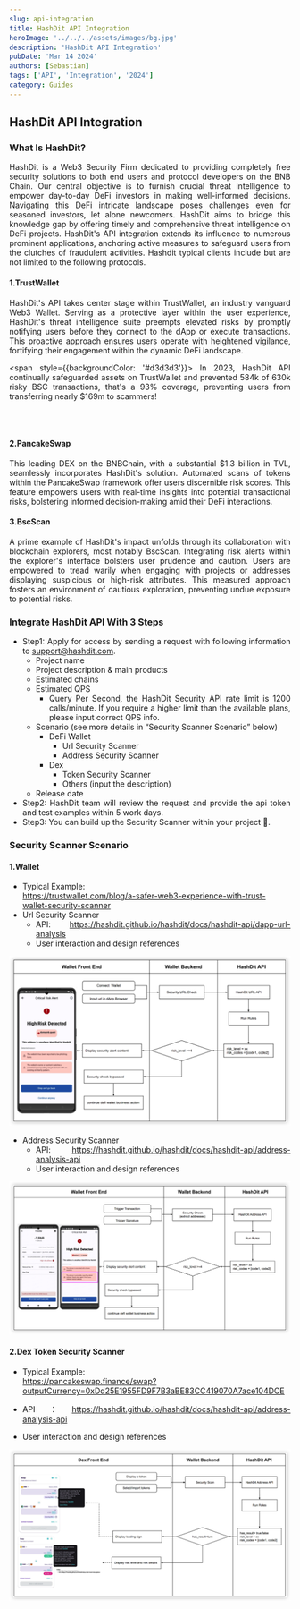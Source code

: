 ```yaml
---
slug: api-integration
title: HashDit API Integration
heroImage: '../../../assets/images/bg.jpg'
description: 'HashDit API Integration'
pubDate: 'Mar 14 2024'
authors: [Sebastian]
tags: ['API', 'Integration', '2024']
category: Guides
---
```

<div align="justify">

## HashDit API Integration

### What Is HashDit?
HashDit is a Web3 Security Firm dedicated to providing completely free security solutions to both end users and protocol developers on the BNB Chain. Our central objective is to furnish crucial threat intelligence to empower day-to-day DeFi investors in making well-informed decisions. Navigating this DeFi intricate landscape poses challenges even for seasoned investors, let alone newcomers. HashDit aims to bridge this knowledge gap by offering timely and comprehensive threat intelligence on DeFi projects.
HashDit's API integration extends its influence to numerous prominent applications, anchoring active measures to safeguard users from the clutches of fraudulent activities. 
Hashdit typical clients include but are not limited to the following protocols.

#### 1.TrustWallet
HashDit's API takes center stage within TrustWallet, an industry vanguard Web3 Wallet. Serving as a protective layer within the user experience, HashDit's threat intelligence suite preempts elevated risks by promptly notifying users before they connect to the dApp or execute transactions. This proactive approach ensures users operate with heightened vigilance, fortifying their engagement within the dynamic DeFi landscape.

<span style={{backgroundColor: '#d3d3d3'}}>
    In 2023, HashDit API continually safeguarded assets on TrustWallet and prevented 584k of 630k risky BSC transactions, that's a 93% coverage, preventing users from transferring nearly $169m to scammers!
</span>

<br /> 
<br /> 

#### 2.PancakeSwap
This leading DEX on the BNBChain, with a substantial $1.3 billion in TVL, seamlessly incorporates HashDit's solution. Automated scans of tokens within the PancakeSwap framework offer users discernible risk scores. This feature empowers users with real-time insights into potential transactional risks, bolstering informed decision-making amid their DeFi interactions.

#### 3.BscScan
A prime example of HashDit's impact unfolds through its collaboration with blockchain explorers, most notably BscScan. Integrating risk alerts within the explorer's interface bolsters user prudence and caution. Users are empowered to tread warily when engaging with projects or addresses displaying suspicious or high-risk attributes. This measured approach fosters an environment of cautious exploration, preventing undue exposure to potential risks.


### Integrate HashDit API With 3 Steps

* Step1: Apply for access by sending a request with following information to support@hashdit.com.
    * Project name
    * Project description & main products
    * Estimated chains
    * Estimated QPS
        * Query Per Second, the HashDit Security API rate limit is 1200 calls/minute. If you require a higher limit than the available plans, please input correct QPS info.
    * Scenario (see more details in “Security Scanner Scenario” below)
        * DeFi Wallet
            * Url Security Scanner
            * Address Security Scanner
        * Dex
            * Token Security Scanner
            * Others (input the description)
    * Release date
* Step2: HashDit team will review the request and provide the api token and test examples within 5 work days.
* Step3: You can build up the Security Scanner within your project 🎉.

### Security Scanner Scenario

#### 1.Wallet
* Typical Example: <br /> https://trustwallet.com/blog/a-safer-web3-experience-with-trust-wallet-security-scanner  
* Url Security Scanner 
    * API: https://hashdit.github.io/hashdit/docs/hashdit-api/dapp-url-analysis 
    * User interaction and design references

![IMG-1](./2024-03-12-images/1.png)

* Address Security Scanner 
    * API: https://hashdit.github.io/hashdit/docs/hashdit-api/address-analysis-api 
    * User interaction and design references

![IMG-2](./2024-03-12-images/2.png)

#### 2.Dex Token Security Scanner
* Typical Example: <br /> https://pancakeswap.finance/swap?outputCurrency=0xDd25E1955FD9F7B3aBE83CC419070A7ace104DCE 

* API：https://hashdit.github.io/hashdit/docs/hashdit-api/address-analysis-api 
* User interaction and design references

![IMG-3](./2024-03-12-images/3.png)

</div>